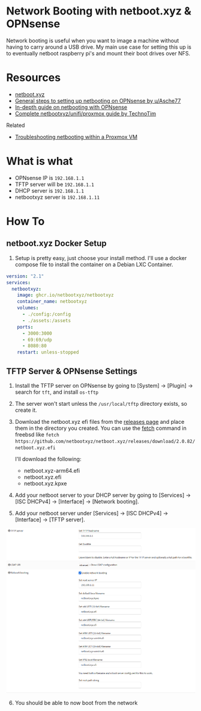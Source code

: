 # Network Booting with netboot.xyz & OPNsense

Network booting is useful when you want to image a machine without having to carry around a USB drive. My main use case for setting this up is to eventually netboot raspberry pi's and mount their boot drives over NFS. 

# Resources
- [netboot.xyz](https://netboot.xyz/)
- [General steps to setting up netbooting on OPNsense by u/Asche77](https://old.reddit.com/r/opnsense/comments/1bts98q/opnsensebare_metal_netbootxyzrunning_on_truenas/)
- [In-depth guide on netbooting with OPNsense](https://forum.opnsense.org/index.php?topic=25003.0)
- [Complete netbootxyz/unifi/proxmox guide by TechnoTim](https://technotim.live/posts/netbootxyz-tutorial/)

Related

- [Troubleshooting netbooting within a Proxmox VM](https://old.reddit.com/r/Proxmox/comments/qil7qy/unable_to_pxe_boot_uefibased_vms/)

# What is what

- OPNsense IP is `192.168.1.1`
- TFTP server will be `192.168.1.1`
- DHCP server is `192.168.1.1`
- netbootxyz server is `192.168.1.11`

# How To

## netboot.xyz Docker Setup

1. Setup is pretty easy, just choose your install method. I'll use a docker compose file to install the container on a Debian LXC Container.

```yaml
version: "2.1"
services:
  netbootxyz:
    image: ghcr.io/netbootxyz/netbootxyz
    container_name: netbootxyz
    volumes:
      - ./config:/config
      - ./assets:/assets
    ports:
      - 3000:3000
      - 69:69/udp
      - 8080:80
    restart: unless-stopped
```

## TFTP Server & OPNsense Settings

1. Install the TFTP server on OPNsense by going to [System] -> [Plugin] -> search for `tft`, and install `os-tftp`

2. The server won't start unless the `/usr/local/tftp` directory exists, so create it.

3. Download the netboot.xyz efi files from the [releases page](https://github.com/netbootxyz/netboot.xyz/releases) and place them in the directory you created. You can use the [fetch](https://man.freebsd.org/cgi/man.cgi?fetch(1)) command in freebsd like `fetch https://github.com/netbootxyz/netboot.xyz/releases/download/2.0.82/netboot.xyz.efi`

    I'll download the following:

    - netboot.xyz-arm64.efi
    - netboot.xyz.efi
    - netboot.xyz.kpxe

4. Add your netboot server to your DHCP server by going to [Services] -> [ISC DHCPv4] -> [Interface] -> [Network booting].

5. Add your netboot server under [Services] -> [ISC DHCPv4] -> [Interface] -> [TFTP server].

![opnsense dhcp server](../resources/netbootxyz/opnsense-netbootxyz-settings.png)

6. You should be able to now boot from the network